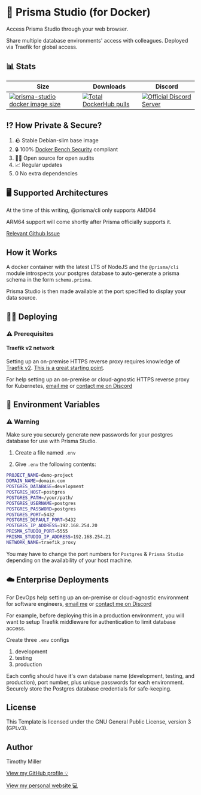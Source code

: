# 💾 Prisma Studio (for Docker)

Access Prisma Studio through your web browser.

Share multiple database environments' access with colleagues. Deployed via Traefik for global access.

## 📊 Stats

| Size  | Downloads | Discord |
| ------------- | ------------- | ------------- |
| [![prisma-studio docker image size](https://img.shields.io/docker/image-size/timothyjmiller/prisma-studio?style=flat-square)](https://hub.docker.com/r/timothyjmiller/prisma-studio "prisma-studio docker image size")  | [![Total DockerHub pulls](https://img.shields.io/docker/pulls/timothyjmiller/prisma-studio?style=flat-square)](https://hub.docker.com/r/timothyjmiller/prisma-studio "Total DockerHub pulls")  | [![Official Discord Server](https://img.shields.io/discord/788313754181173259?style=flat-square)](https://discord.gg/gtF4AX9UGA "Official Discord Server")

## ⁉️ How Private & Secure?

1. 🪨 Stable Debian-slim base image
2. 🔒 100% [Docker Bench Security](https://github.com/docker/docker-bench-security) compliant
3. 👨‍💻 Open source for open audits
4. 📈 Regular updates
5. 0️ No extra dependencies

## 🖥️ Supported Architectures

At the time of this writing, @prisma/cli only supports AMD64

ARM64 support will come shortly after Prisma officially supports it.

[Relevant Github Issue](https://github.com/prisma/prisma/issues/861)

## How it Works

A docker container with the latest LTS of NodeJS and the ```@prisma/cli``` module introspects your postgres database to auto-generate a prisma schema in the form ```schema.prisma```.

Prisma Studio is then made available at the port specified to display your data source.

## 👨‍💻 Deploying

### ⚠️ Prerequisites

#### Traefik v2 network

Setting up an on-premise HTTPS reverse proxy requires knowledge of [Traefik v2](https://doc.traefik.io/traefik/). [This is a great starting point](https://www.smarthomebeginner.com/cloudflare-settings-for-traefik-docker/).

For help setting up an on-premise or cloud-agnostic HTTPS reverse proxy for Kubernetes, [email me](mailto:tim.miller@preparesoftware.com?subject=[GitHub%20Consulting]%20docker-prisma-studio) or [contact me on Discord](https://discord.gg/gtF4AX9UGA)

## 📁 Environment Variables

### ⚠️ Warning

Make sure you securely generate new passwords for your postgres database for use with Prisma Studio.

1. Create a file named ```.env```

2. Give ```.env``` the following contents:

```bash
PROJECT_NAME=demo-project
DOMAIN_NAME=domain.com
POSTGRES_DATABASE=development
POSTGRES_HOST=postgres
POSTGRES_PATH=/your/path/
POSTGRES_USERNAME=postgres
POSTGRES_PASSWORD=postgres
POSTGRES_PORT=5432
POSTGRES_DEFAULT_PORT=5432
POSTGRES_IP_ADDRESS=192.168.254.20
PRISMA_STUDIO_PORT=5555
PRISMA_STUDIO_IP_ADDRESS=192.168.254.21
NETWORK_NAME=traefik_proxy
```

You may have to change the port numbers for ```Postgres``` & ```Prisma Studio``` depending on the availability of your host machine.

## ☁️ Enterprise Deployments

For DevOps help setting up an on-premise or cloud-agnostic environment for software engineers, [email me](mailto:tim.miller@preparesoftware.com?subject=[GitHub%20Consulting]%20docker-prisma-studio) or [contact me on Discord](https://discord.gg/gtF4AX9UGA)

For example, before deploying this in a production environment, you will want to setup Traefik middleware for authentication to limit database access.

Create three ```.env``` configs

1. development
2. testing
3. production

Each config should have it's own database name (development, testing, and production), port number, plus unique passwords for each environment. Securely store the Postgres database credentials for safe-keeping.

## License

This Template is licensed under the GNU General Public License, version 3 (GPLv3).

## Author

Timothy Miller

[View my GitHub profile 💡](https://github.com/timothymiller)

[View my personal website 💻](https://timknowsbest.com)
